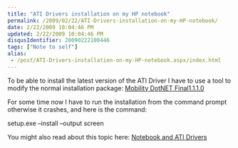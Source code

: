```yaml
---
title: "ATI Drivers installation on my HP notebook"
permalink: /2009/02/22/ATI-Drivers-installation-on-my-HP-notebook/
date: 2/22/2009 10:04:46 PM
updated: 2/22/2009 10:04:46 PM
disqusIdentifier: 20090222100446
tags: ["Note to self"]
alias:
 - /post/ATI-Drivers-installation-on-my-HP-notebook.aspx/index.html
---
```

To be able to install the latest version of the ATI Driver I have to use a tool to modify the normal installation package: [Mobility DotNET Final1.1.1.0](http://www.driverheaven.net/modtool.php)

For some time now I have to run the installation from the command prompt otherwise it crashes, and here is the command: 
<!-- more -->

setup.exe –install –output screen

You might also read about this topic here: [Notebook and ATI Drivers](http://weblogs.asp.net/lkempe/archive/2006/11/05/Notebook-and-ATI-Drivers.aspx)
